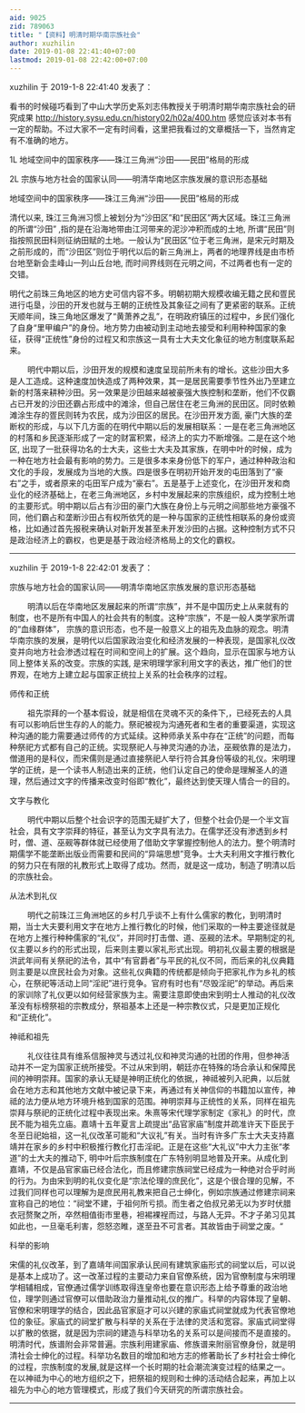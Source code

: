 ```yaml
---
aid: 9025
zid: 789063
title: "【资料】明清时期华南宗族社会"
author: xuzhilin
date: 2019-01-08 22:41:40+07:00
lastmod: 2019-01-08 22:42:00+07:00
---
```


xuzhilin 于 2019-1-8 22:41:40 发表了：

看书的时候碰巧看到了中山大学历史系刘志伟教授关于明清时期华南宗族社会的研究成果
http://history.sysu.edu.cn/history02/h02a/400.htm
感觉应该对本书有一定的帮助。不过大家不一定有时间看，这里把我看过的文章概括一下，当然肯定有不准确的地方。

1L 地域空间中的国家秩序——珠江三角洲“沙田——民田”格局的形成

2L 宗族与地方社会的国家认同——明清华南地区宗族发展的意识形态基础

地域空间中的国家秩序——珠江三角洲“沙田——民田”格局的形成

清代以来, 珠江三角洲习惯上被划分为“沙田区”和“民田区”两大区域。珠江三角洲的所谓“沙田” ,指的是在沿海地带由江河带来的泥沙冲积而成的土地, 所谓“民田”则指按照民田科则征纳田赋的土地。一般认为“民田区”位于老三角洲，是宋元时期及之前形成的，而“沙田区”则位于明代以后的新三角洲上，两者的地理界线是由市桥台地至新会圭峰山一列山丘台地, 而时间界线则在元明之间，不过两者也有一定的交错。

明代之前珠三角地区的地方史可信内容不多。明朝初期大规模收编无籍之民和疍民进行屯垦，沙田的开发也就与王朝的正统性及其象征之间有了更紧密的联系。正统天顺年间，珠三角地区爆发了“黄萧养之乱”，在明政府镇压的过程中，乡民们强化了自身“里甲编户”的身份。地方势力由被动到主动地去接受和利用种种国家的象征，获得“正统性”身份的过程又和宗族这一具有士大夫文化象征的地方制度联系起来。

&nbsp; &nbsp; &nbsp; &nbsp; 明代中期以后，沙田开发的规模和速度呈现前所未有的增长。这些沙田大多是人工造成。这种速度加快造成了两种效果，其一是居民需要季节性外出乃至建立新的村落来耕种沙田。另一效果是沙田越来越被豪强大族控制和垄断，他们不仅霸占已开发的沙田还霸占形成中的滩涂，但自己居住在老三角洲的民田区。同时依赖滩涂生存的疍民则转为农民，成为沙田区的居民。在沙田开发方面, 豪门大族的垄断权的形成，与以下几方面的在明代中期以后的发展相联系：一是在老三角洲地区的村落和乡民逐渐形成了一定的财富积累，经济上的实力不断增强。二是在这个地区, 出现了一批获得功名的士大夫，这些士大夫及其家族，在明中叶的时候，成为一种在地方社会最有影响的势力。三是很多本来身份低下的军户，通过种种政治和文化的手段，发展成为当地的大族。四是很多在明初开始开发的屯田落到了“豪右”之手，或者原来的屯田军户成为“豪右”。五是基于上述变化，在沙田开发和商业化的经济基础上，在老三角洲地区，乡村中发展起来的宗族组织，成为控制土地的主要形式。明中期以后占有沙田的豪门大族在身份上与元明之间那些地方豪强不同，他们霸占和垄断沙田占有权所依凭的是一种与国家的正统性相联系的身份或资格，比如通过首先报税来确认对新开发甚至未开发沙田的占据。这种控制方式不只是政治经济上的霸权，也更是基于政治经济格局上的文化的霸权。

---

xuzhilin 于 2019-1-8 22:42:01 发表了：

宗族与地方社会的国家认同——明清华南地区宗族发展的意识形态基础

&nbsp; &nbsp; &nbsp; &nbsp; 明清以后在华南地区发展起来的所谓“宗族”，并不是中国历史上从来就有的制度，也不是所有中国人的社会共有的制度。这种“宗族”，不是一般人类学家所谓的“血缘群体”， 宗族的意识形态，也不是一般意义上的祖先及血脉的观念。明清华南宗族的发展，是明代以后国家政治变化和经济发展的一种表现，是国家礼仪改变并向地方社会渗透过程在时间和空间上的扩展。这个趋向，显示在国家与地方认同上整体关系的改变。宗族的实践, 是宋明理学家利用文字的表达，推广他们的世界观，在地方上建立起与国家正统拉上关系的社会秩序的过程。

师传和正统

&nbsp; &nbsp; &nbsp; &nbsp; 祖先崇拜的一个基本假设，就是相信在灵魂不灭的条件下,，已经死去的人具有可以影响后世生存的人的能力。祭祀被视为沟通死者和生者的重要渠道，实现这种沟通的能力需要通过师传的方式延续。这种师承关系中存在“正统”的问题，而每种祭祀方式都有自己的正统。实现祭祀人与神灵沟通的办法，巫觋依靠的是法力，僧道用的是科仪，而宋儒则是通过直接祭祀人举行符合其身份等级的礼仪。宋明理学的正统，是一个读书人制造出来的正统，他们认定自己的使命是理解圣人的道理，然后通过文字的传播来改变时俗即“教化”，最终达到使天理人情合一的目的。

文字与教化

&nbsp; &nbsp; &nbsp; &nbsp; 明代中期以后整个社会识字的范围无疑扩大了，但整个社会仍是一个半文盲社会，具有文字崇拜的特征，甚至认为文字具有法力。在儒学还没有渗透到乡村时，僧、道、巫觋等群体就已经使用了借助文字掌握控制他人的法力。整个明清时期儒学不能垄断出版业而需要和民间的“异端思想”竞争。士大夫利用文字推行教化的努力只在有限的礼教形式上取得了成功。然而，就是这一成功，制造了明清以后的宗族社会。

从法术到礼仪

&nbsp; &nbsp; &nbsp; &nbsp; 明代之前珠江三角洲地区的乡村几乎谈不上有什么儒家的教化，到明清时期，当士大夫要利用文字在地方上推行教化的时候，他们采取的一种主要途径就是在地方上推行种种儒家的“礼仪”，并同时打击僧、道、巫觋的法术。早期制定的礼仪主要以乡约的形式出现，后来则主要以家礼形式出现。明初礼仪最主要的根据是洪武年间有关祭祀的法令，其中“有官爵者”与平民的礼仪不同，而后来的礼仪典籍则主要是以庶民社会为对象。这些礼仪典籍的传统都是倾向于把家礼作为乡礼的核心，在祭祀等活动上同“淫祀”进行竞争。官府有时也有“尽毁淫祀”的举动。再后来的家训除了礼仪更以如何经营家族为主。需要注意即使由宋到明士人推动的礼仪改革没有标榜祭祖的宗教成分，祭祖基本上还是一种宗教仪式，只是更加正规化和“正统化”。

神祗和祖先

&nbsp; &nbsp; &nbsp; &nbsp; 礼仪往往具有维系信服神灵与透过礼仪和神灵沟通的社团的作用，但参神活动并不一定为国家正统所接受。不过从宋到明，朝廷亦在特殊的场合承认和保障民间的神明崇拜。国家的承认无疑是神明正统化的依据,，神祗被列入祀典，以后就会在地方志和其他地方文献中被记录下来，再通过有关神信仰的书籍加以宣传，神祗的法力便从地方环境升格到国家的范围。神明崇拜与正统性的关系，同样在祖先崇拜与祭祀的正统化过程中表现出来。朱熹等宋代理学家制定《家礼》的时代，庶民不能为祖先立庙。嘉靖十五年夏言上疏提出“品官家庙”制度并疏准许天下臣民于冬至日祀始祖，这一礼仪改革可能和“大议礼”有关。当时有许多广东士大夫支持嘉靖并在家乡的乡村中积极推行教化打击淫祀。正是在这些“大礼议”中大力主张“孝道”的士大夫的推动下, 明中叶后宗族制度在广东特别明显地普及开来。从成化到嘉靖，不仅是品官家庙已经合法化，而且修建宗族祠堂已经成为一种绝对合乎时尚的行为。为由宋到明的礼仪变化是“宗法伦理的庶民化”，这是个很合理的见解，不过我们同样也可以理解为是庶民用礼教来把自己士绅化，例如宗族通过修建宗祠来宣称自己的地位：“祠堂不建，于祖何所亏损。而生者之伯叔兄弟无以为岁时伏腊衣冠赘聚之所，卒然相值街市里巷，袒裼裸裎而过，与路人无异。不才子弟习见其如此也，一旦毫毛利害，怨怒恣睢，遂至丑不可言者。其故皆由于祠堂之废。“

科举的影响

宋儒的礼仪改革，到了嘉靖年间国家承认民间有建筑家庙形式的祠堂以后，可以说是基本上成功了。这一改革过程的主要动力来自官僚系统，因为官僚制度与宋明理学相辅相成，官僚通过儒学训练取得连皇帝也要在意识形态上给予尊重的政治地位，理学则通过官僚可以借助政治力量推动礼仪的推广。科举的内容体现了皇朝、官僚和宋明理学的结合，因此品官家庭才可以兴建的家庙式祠堂就成为代表官僚地位的象征。家庙式的祠堂扩散与科举的关系在于法律的灵活和宽容。家庙式祠堂得以扩散的依据，就是因为宗祠的建造与科举功名的关系可以是间接而不是直接的。明清时代，族谱附会非常普遍。宗族利用建家庙、修族谱来附丽官僚身份，就是明清社会士绅化的过程。科举功名数目的增加和地方志的修著助长了乡村社会士绅化的过程，宗族制度的发展,就是这样一个长时期的社会潮流演变过程的结果之一。在以神祗为中心的地方组织之下，把祭祖的规则和士绅的活动结合起来，再加上以祖先为中心的地方管理模式，形成了我们今天研究的所谓宗族社会。

---
